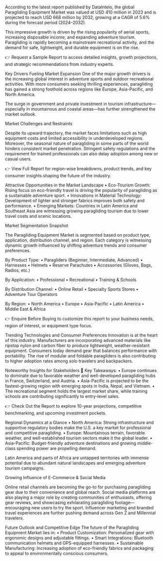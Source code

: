 According to the latest report published by DataIntelo, the global Paragliding Equipment Market was valued at USD 410 million in 2023 and is projected to reach USD 668 million by 2032, growing at a CAGR of 5.6% during the forecast period (2024–2032).

This impressive growth is driven by the rising popularity of aerial sports, increasing disposable income, and expanding adventure tourism. Paragliding is rapidly becoming a mainstream recreational activity, and the demand for safe, lightweight, and durable equipment is on the rise.

👉 Request a Sample Report to access detailed insights, growth projections, and strategic recommendations from industry experts.

Key Drivers Fueling Market Expansion
One of the major growth drivers is the increasing global interest in adventure sports and outdoor recreational activities. With more consumers seeking thrilling experiences, paragliding has gained a strong foothold across regions like Europe, Asia-Pacific, and North America.

The surge in government and private investment in tourism infrastructure—especially in mountainous and coastal areas—has further strengthened the market outlook.

Market Challenges and Restraints

Despite its upward trajectory, the market faces limitations such as high equipment costs and limited accessibility in underdeveloped regions. Moreover, the seasonal nature of paragliding in some parts of the world hinders consistent market penetration.
Stringent safety regulations and the requirement for trained professionals can also delay adoption among new or casual users.

👉 View Full Report for region-wise breakdowns, product trends, and key consumer insights shaping the future of the industry.

Attractive Opportunities in the Market Landscape
•	Eco-Tourism Growth: Rising focus on eco-friendly travel is driving the popularity of paragliding as a sustainable adventure sport.
•	Innovations in Material Technology: Development of lighter and stronger fabrics improves both safety and performance.
•	Emerging Markets: Countries in Latin America and Southeast Asia are witnessing growing paragliding tourism due to lower travel costs and scenic locations.

Market Segmentation Snapshot

The Paragliding Equipment Market is segmented based on product type, application, distribution channel, and region. Each category is witnessing dynamic growth influenced by shifting adventure trends and consumer preferences.

By Product Type:
•	Paragliders (Beginner, Intermediate, Advanced)
•	Harnesses
•	Helmets
•	Reserve Parachutes
•	Accessories (Gloves, Bags, Radios, etc.)

By Application:
•	Professional
•	Recreational
•	Training & Schools

By Distribution Channel:
•	Online Retail
•	Specialty Sports Stores
•	Adventure Tour Operators

By Region:
•	North America
•	Europe
•	Asia-Pacific
•	Latin America
•	Middle East & Africa

👉 Enquire Before Buying to customize this report to your business needs, region of interest, or equipment type focus.

Trending Technologies and Consumer Preferences
Innovation is at the heart of this industry. Manufacturers are incorporating advanced materials like ripstop nylon and carbon fiber to produce lightweight, weather-resistant equipment. Consumers today demand gear that balances performance with portability.
The rise of modular and foldable paragliders is also contributing to higher adoption rates among solo travelers and backpackers.

Noteworthy Insights for Stakeholders
📌 Key Takeaways:
•	Europe continues to dominate due to favorable weather and well-developed paragliding hubs in France, Switzerland, and Austria.
•	Asia-Pacific is projected to be the fastest-growing region with emerging spots in India, Nepal, and Vietnam.
•	The recreational segment holds the largest market share, while training schools are contributing significantly to entry-level sales.

👉 Check Out the Report to explore 10-year projections, competitive benchmarking, and upcoming investment pockets.

Regional Dynamics at a Glance
•	North America: Strong infrastructure and supportive regulatory bodies make the U.S. a key market for professional and competitive paragliding.
•	Europe: Mountainous terrain, favorable weather, and well-established tourism sectors make it the global leader.
•	Asia-Pacific: Budget-friendly adventure destinations and growing middle-class spending power are propelling demand.

Latin America and parts of Africa are untapped territories with immense potential due to abundant natural landscapes and emerging adventure tourism campaigns.

Growing Influence of E-Commerce & Social Media

Online retail channels are becoming the go-to for purchasing paragliding gear due to their convenience and global reach. Social media platforms are also playing a major role by creating communities of enthusiasts, offering gear reviews, and showcasing exhilarating paragliding footage—encouraging new users to try the sport.
Influencer marketing and branded travel experiences are further pushing demand across Gen Z and Millennial travelers.

Future Outlook and Competitive Edge
The future of the Paragliding Equipment Market lies in:
•	Product Customization: Personalized gear with ergonomic designs and adjustable fittings.
•	Smart Integrations: Bluetooth communication helmets and GPS-equipped harnesses.
•	Sustainable Manufacturing: Increasing adoption of eco-friendly fabrics and packaging to appeal to environmentally conscious consumers.
